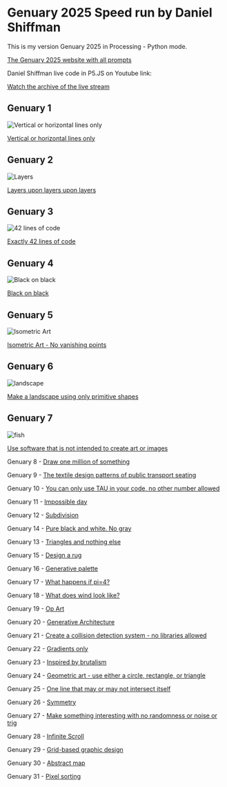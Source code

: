 # Genuary 2025 Speed run by Daniel Shiffman

This is my version Genuary 2025 in Processing - Python mode.

[The Genuary 2025 website with all prompts](https://genuary.art/)

Daniel Shiffman live code in P5.JS on Youtube link:

[Watch the archive of the live stream](https://www.youtube.com/watch?v=c1BPd8omBro)

## Genuary 1

![Vertical or horizontal lines only](VerHorLines/Vertical_Horisontal_Lines.png)

[Vertical or horizontal lines only](VerHorLines)

## Genuary 2

![Layers](Layers/layers.png)

[Layers upon layers upon layers](Layers)

## Genuary 3

![42 lines of code](sketch_42_lines_of_code/42_lines_of_code.png)

[Exactly 42 lines of code](sketch_42_lines_of_code)

## Genuary 4

![Black on black](Black_on_Black/black_on_black.png)

[Black on black](Black_on_Black)

## Genuary 5

![Isometric Art](isometric_art/isometric.png)

[Isometric Art - No vanishing points](isometric_art)

## Genuary 6

![landscape](Primitives_Landscape/land.png)

[Make a landscape using only primitive shapes](Primitives_Landscape)

## Genuary 7

![fish](Non_Art_Software/fish.png)

[Use software that is not intended to create art or images](Non_Art_Software)

Genuary 8 - [Draw one million of something](One_million_Things)

Genuary 9 - [The textile design patterns of public transport seating](Transport_Textile_Patterns)

Genuary 10 - [You can only use TAU in your code, no other number allowed](TAU_Only)

Genuary 11 - [Impossible day](Impossible_day)

Genuary 12 - [Subdivision](Subdivision)

Genuary 14 - [Pure black and white. No gray](Black_and_White)

Genuary 13 - [Triangles and nothing else](Triangles_Only)

Genuary 15 - [Design a rug](Rug_design)

Genuary 16 - [Generative palette]()

Genuary 17 - [What happens if pi=4?]()

Genuary 18 - [What does wind look like?]()

Genuary 19 - [Op Art]()

Genuary 20 - [Generative Architecture]()

Genuary 21 - [Create a collision detection system - no libraries allowed]()

Genuary 22 - [Gradients only]()

Genuary 23 - [Inspired by brutalism]()

Genuary 24 - [Geometric art - use either a circle, rectangle, or triangle]()

Genuary 25 - [One line that may or may not intersect itself]()

Genuary 26 - [Symmetry]()

Genuary 27 - [Make something interesting with no randomness or noise or trig]()

Genuary 28 - [Infinite Scroll]()

Genuary 29 - [Grid-based graphic design]()

Genuary 30 - [Abstract map]()

Genuary 31 - [Pixel sorting]()
